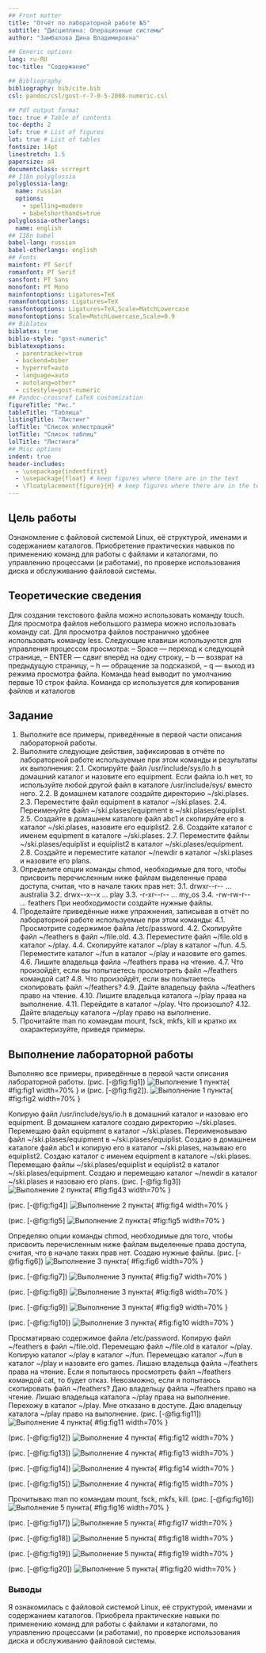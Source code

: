 ```yaml
---
## Front matter
title: "Отчёт по лабораторной работе №5"
subtitle: "Дисциплина: Операционные системы"
author: "Замбалова Дина Владимировна"

## Generic options
lang: ru-RU
toc-title: "Содержание"

## Bibliography
bibliography: bib/cite.bib
csl: pandoc/csl/gost-r-7-0-5-2008-numeric.csl

## Pdf output format
toc: true # Table of contents
toc-depth: 2
lof: true # List of figures
lot: true # List of tables
fontsize: 14pt
linestretch: 1.5
papersize: a4
documentclass: scrreprt
## I18n polyglossia
polyglossia-lang:
  name: russian
  options:
	- spelling=modern
	- babelshorthands=true
polyglossia-otherlangs:
  name: english
## I18n babel
babel-lang: russian
babel-otherlangs: english
## Fonts
mainfont: PT Serif
romanfont: PT Serif
sansfont: PT Sans
monofont: PT Mono
mainfontoptions: Ligatures=TeX
romanfontoptions: Ligatures=TeX
sansfontoptions: Ligatures=TeX,Scale=MatchLowercase
monofontoptions: Scale=MatchLowercase,Scale=0.9
## Biblatex
biblatex: true
biblio-style: "gost-numeric"
biblatexoptions:
  - parentracker=true
  - backend=biber
  - hyperref=auto
  - language=auto
  - autolang=other*
  - citestyle=gost-numeric
## Pandoc-crossref LaTeX customization
figureTitle: "Рис."
tableTitle: "Таблица"
listingTitle: "Листинг"
lofTitle: "Список иллюстраций"
lotTitle: "Список таблиц"
lolTitle: "Листинги"
## Misc options
indent: true
header-includes:
  - \usepackage{indentfirst}
  - \usepackage{float} # keep figures where there are in the text
  - \floatplacement{figure}{H} # keep figures where there are in the text
---
```



## Цель работы
Ознакомление с файловой системой Linux, её структурой, именами и содержанием
каталогов. Приобретение практических навыков по применению команд для работы
с файлами и каталогами, по управлению процессами (и работами), по проверке использования диска и обслуживанию файловой системы.

## Теоретические сведения
Для создания текстового файла можно использовать команду touch.
Для просмотра файлов небольшого размера можно использовать команду cat.
Для просмотра файлов постранично удобнее использовать команду less.
Следующие клавиши используются для управления процессом просмотра:
– Space — переход к следующей странице,
– ENTER — сдвиг вперёд на одну строку,
– b — возврат на предыдущую страницу,
– h — обращение за подсказкой,
– q — выход из режима просмотра файла.
Команда head выводит по умолчанию первые 10 строк файла.
Команда cp используется для копирования файлов и каталогов

## Задание
1. Выполните все примеры, приведённые в первой части описания лабораторной работы.
2. Выполните следующие действия, зафиксировав в отчёте по лабораторной работе
используемые при этом команды и результаты их выполнения:
2.1. Скопируйте файл /usr/include/sys/io.h в домашний каталог и назовите его
equipment. Если файла io.h нет, то используйте любой другой файл в каталоге
/usr/include/sys/ вместо него.
2.2. В домашнем каталоге создайте директорию ~/ski.plases.
2.3. Переместите файл equipment в каталог ~/ski.plases.
2.4. Переименуйте файл ~/ski.plases/equipment в ~/ski.plases/equiplist.
2.5. Создайте в домашнем каталоге файл abc1 и скопируйте его в каталог
~/ski.plases, назовите его equiplist2.
2.6. Создайте каталог с именем equipment в каталоге ~/ski.plases.
2.7. Переместите файлы ~/ski.plases/equiplist и equiplist2 в каталог
~/ski.plases/equipment.
2.8. Создайте и переместите каталог ~/newdir в каталог ~/ski.plases и назовите
его plans.
3. Определите опции команды chmod, необходимые для того, чтобы присвоить перечисленным ниже файлам выделенные права доступа, считая, что в начале таких прав
нет:
3.1. drwxr--r-- ... australia
3.2. drwx--x--x ... play
3.3. -r-xr--r-- ... my_os
3.4. -rw-rw-r-- ... feathers
При необходимости создайте нужные файлы.
4. Проделайте приведённые ниже упражнения, записывая в отчёт по лабораторной
работе используемые при этом команды:
4.1. Просмотрите содержимое файла /etc/password.
4.2. Скопируйте файл ~/feathers в файл ~/file.old.
4.3. Переместите файл ~/file.old в каталог ~/play.
4.4. Скопируйте каталог ~/play в каталог ~/fun.
4.5. Переместите каталог ~/fun в каталог ~/play и назовите его games.
4.6. Лишите владельца файла ~/feathers права на чтение.
4.7. Что произойдёт, если вы попытаетесь просмотреть файл ~/feathers командой
cat?
4.8. Что произойдёт, если вы попытаетесь скопировать файл ~/feathers?
4.9. Дайте владельцу файла ~/feathers право на чтение.
4.10. Лишите владельца каталога ~/play права на выполнение.
4.11. Перейдите в каталог ~/play. Что произошло?
4.12. Дайте владельцу каталога ~/play право на выполнение.
5. Прочитайте man по командам mount, fsck, mkfs, kill и кратко их охарактеризуйте,
приведя примеры.

## Выполнение лабораторной работы
Выполняю все примеры, приведённые в первой части описания лабораторной работы. (рис. [-@fig:fig1])
![Выполнение 1 пункта](https://i.ibb.co/nPMHN7K/1.png){ #fig:fig1 width=70% }
и
(рис. [-@fig:fig2]).
![Выполнение 1 пункта](https://i.ibb.co/GRZdNsP/3.png){ #fig:fig2 width=70% }

Копирую файл /usr/include/sys/io.h в домашний каталог и назоваю его equipment.
В домашнем каталоге создаю директорию ~/ski.plases.
Перемещаю файл equipment в каталог ~/ski.plases.
Переименовываю файл ~/ski.plases/equipment в ~/ski.plases/equiplist.
Создаю в домашнем каталоге файл abc1 и копирую его в каталог
~/ski.plases, называю его equiplist2.
Создаю каталог с именем equipment в каталоге ~/ski.plases.
Перемещаю файлы ~/ski.plases/equiplist и equiplist2 в каталог
~/ski.plases/equipment.
Создаю и перемещаю каталог ~/newdir в каталог ~/ski.plases и назоваю его plans. (рис. [-@fig:fig3])
![Выполнение 2 пункта](https://i.ibb.co/Ryd5gjP/4.png){ #fig:fig43 width=70% }

(рис. [-@fig:fig4])
![Выполнение 2 пункта](https://i.ibb.co/HrX2b6N/2.png){ #fig:fig4 width=70% }

(рис. [-@fig:fig5]
![Выполнение 2 пункта](https://i.ibb.co/RQJK3Mk/5.png){ #fig:fig5 width=70% }

Определяю опции команды chmod, необходимые для того, чтобы присвоить перечисленным ниже файлам выделенные права доступа, считая, что в начале таких прав нет. Создаю нужные файлы. (рис. [-@fig:fig6])
![Выполнение 3 пункта](https://i.ibb.co/r4yVLF0/6.png){ #fig:fig6 width=70% }

(рис. [-@fig:fig7])
![Выполнение 3 пункта](https://i.ibb.co/3pbXqpG/7.png){ #fig:fig7 width=70% }

(рис. [-@fig:fig8])
![Выполнение 3 пункта](https://i.ibb.co/51xf16x/8.png){ #fig:fig8 width=70% }

(рис. [-@fig:fig9])
![Выполнение 3 пункта](https://i.ibb.co/ZSgrWsB/9.png){ #fig:fig9 width=70% }

(рис. [-@fig:fig10])
![Выполнение 3 пункта](https://i.ibb.co/RjWmy30/10.png){ #fig:fig10 width=70% }

Просматирваю содержимое файла /etc/password.
Копирую файл ~/feathers в файл ~/file.old.
Перемещаю файл ~/file.old в каталог ~/play.
Копирую каталог ~/play в каталог ~/fun.
Перемещаю каталог ~/fun в каталог ~/play и назовите его games.
Лишаю владельца файла ~/feathers права на чтение.
Если я попытаюсь просмотреть файл ~/feathers командой cat, то будет отказ.
Невозможно, если я попытаюсь скопировать файл ~/feathers?
Даю владельцу файла ~/feathers право на чтение.
Лишаю владельца каталога ~/play права на выполнение.
Перехожу в каталог ~/play. Мне отказано в доступе.
Даю владельцу каталога ~/play право на выполнение. (рис. [-@fig:fig11])
![Выполнение 4 пункта](https://i.ibb.co/vsCgfBN/11.png){ #fig:fig11 width=70% }

(рис. [-@fig:fig12])
![Выполнение 4 пункта](https://i.ibb.co/Pj7gPcG/12.png){ #fig:fig12 width=70% }

(рис. [-@fig:fig13])
![Выполнение 4 пункта](https://i.ibb.co/px5h5hY/14.png){ #fig:fig13 width=70% }

(рис. [-@fig:fig14])
![Выполнение 4 пункта](https://i.ibb.co/jT7KWtg/13.png){ #fig:fig14 width=70% }

(рис. [-@fig:fig15])
![Выполнение 4 пункта](https://i.ibb.co/XSf6fwy/15.png){ #fig:fig15 width=70% }

Прочитываю man по командам mount, fsck, mkfs, kill.
(рис. [-@fig:fig16])
![Выполнение 5 пункта](https://i.ibb.co/5FT1ty6/16.png){ #fig:fig16 width=70% }

(рис. [-@fig:fig17])
![Выполнение 5 пункта](https://i.ibb.co/njPNM8R/17.png){ #fig:fig17 width=70% }

(рис. [-@fig:fig18])
![Выполнение 5 пункта](https://i.ibb.co/x2z47YW/18.png){ #fig:fig18 width=70% }

(рис. [-@fig:fig19])
![Выполнение 5 пункта](https://i.ibb.co/CJLLYdF/19.png){ #fig:fig19 width=70% }

(рис. [-@fig:fig20])
![Выполнение 5 пункта](https://i.ibb.co/5sV7d1V/20.png){ #fig:fig20 width=70% }

### Выводы
Я ознакомилась с файловой системой Linux, её структурой, именами и содержанием каталогов. Приобрела практические навыки по применению команд для работы с файлами и каталогами, по управлению процессами (и работами), по проверке использования диска и обслуживанию файловой системы.